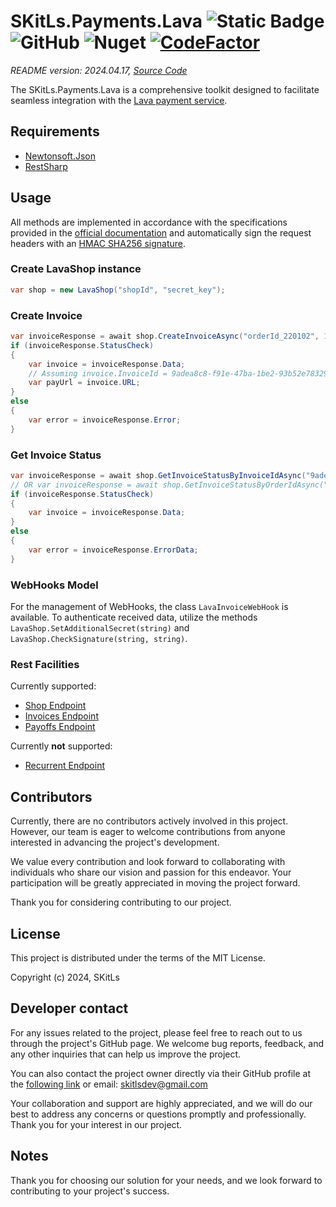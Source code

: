﻿# SKitLs.Payments.Lava ![Static Badge](https://img.shields.io/badge/Follow%20GitHub%20-%20black?logo=github&link=https%3A%2F%2Fgithub.com%2FSKitLs-dev%2FSKitLs.Payments.Lava) ![GitHub](https://img.shields.io/github/license/SKitLs-dev/SKitLs.Payments.Lava) ![Nuget](https://img.shields.io/nuget/v/SKitLs.Payments.Lava) [![CodeFactor](https://www.codefactor.io/repository/github/skitls-dev/skitls.payments.lava/badge)](https://www.codefactor.io/repository/github/skitls-dev/skitls.payments.lava)

_README version: 2024.04.17, [Source Code](https://github.com/SKitLs-dev/SKitLs.Payments.Lava)_

The SKitLs.Payments.Lava is a comprehensive toolkit designed to facilitate seamless integration with the [Lava payment service](https://lava.ru/payments/bank-cards).


## Requirements

- [Newtonsoft.Json](https://www.newtonsoft.com/json)
- [RestSharp](https://restsharp.dev/)


## Usage

All methods are implemented in accordance with the specifications provided in the [official documentation](https://dev.lava.ru/) and automatically sign the request headers with an [HMAC SHA256 signature](https://dev.lava.ru/api-invoice-sign).

### Create LavaShop instance

```C#
var shop = new LavaShop("shopId", "secret_key");
```

### Create Invoice

```C#
var invoiceResponse = await shop.CreateInvoiceAsync("orderId_220102", 100);
if (invoiceResponse.StatusCheck)
{
    var invoice = invoiceResponse.Data;
    // Assuming invoice.InvoiceId = 9adea8c8-f91e-47ba-1be2-93b52e78329a
    var payUrl = invoice.URL;
}
else
{
    var error = invoiceResponse.Error;
}
```

### Get Invoice Status

```C#
var invoiceResponse = await shop.GetInvoiceStatusByInvoiceIdAsync("9adea8c8-f91e-47ba-1be2-93b52e78329a");
// OR var invoiceResponse = await shop.GetInvoiceStatusByOrderIdAsync("orderId_220102");
if (invoiceResponse.StatusCheck)
{
    var invoice = invoiceResponse.Data;
}
else
{
    var error = invoiceResponse.ErrorData;
}
```

### WebHooks Model

For the management of WebHooks, the class `LavaInvoiceWebHook` is available.
To authenticate received data, utilize the methods `LavaShop.SetAdditionalSecret(string)` and `LavaShop.CheckSignature(string, string)`.

### Rest Facilities

Currently supported:
* [Shop Endpoint](https://dev.lava.ru/shop-balance)
* [Invoices Endpoint](https://dev.lava.ru/api-invoice-create)
* [Payoffs Endpoint](https://dev.lava.ru/business-payoff-create)
 
Currently **not** supported:
* [Recurrent Endpoint](https://dev.lava.ru/recurrent-payments-product-list)

## Contributors

Currently, there are no contributors actively involved in this project.
However, our team is eager to welcome contributions from anyone interested in advancing the project's development.

We value every contribution and look forward to collaborating with individuals who share our vision and passion for this endeavor.
Your participation will be greatly appreciated in moving the project forward.

Thank you for considering contributing to our project.


## License

This project is distributed under the terms of the MIT License.

Copyright (c) 2024, SKitLs


## Developer contact

For any issues related to the project, please feel free to reach out to us through the project's GitHub page.
We welcome bug reports, feedback, and any other inquiries that can help us improve the project.

You can also contact the project owner directly via their GitHub profile at the [following link](https://github.com/SKitLs-dev) or email: skitlsdev@gmail.com

Your collaboration and support are highly appreciated, and we will do our best to address any concerns or questions promptly and professionally.
Thank you for your interest in our project.


## Notes

Thank you for choosing our solution for your needs, and we look forward to contributing to your project's success.
